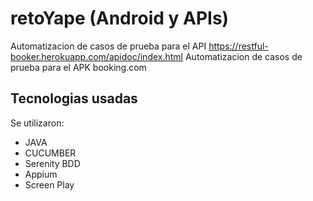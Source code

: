 # retoYape (Android y APIs)
Automatizacion de casos de prueba para el API https://restful-booker.herokuapp.com/apidoc/index.html
Automatizacion de casos de prueba para el APK booking.com

## Tecnologias usadas
Se utilizaron:
- JAVA
- CUCUMBER
- Serenity BDD
- Appium
- Screen Play
